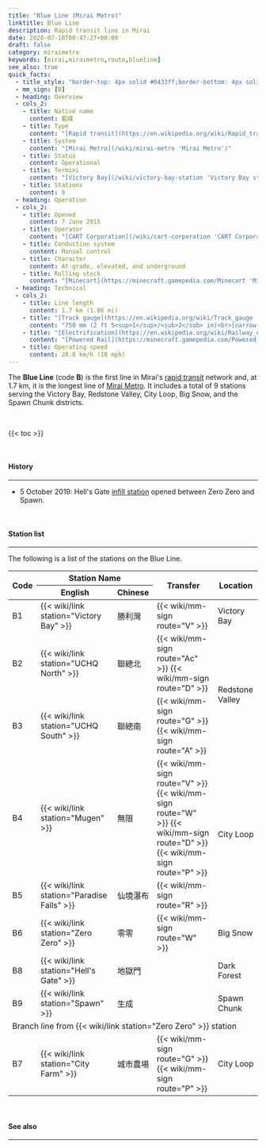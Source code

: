 ```yaml
---
title: "Blue Line (Mirai Metro)"
linktitle: Blue Line
description: Rapid transit line in Mirai
date: 2020-07-10T00:47:27+08:00
draft: false
category: miraimetro
keywords: [mirai,miraimetro,route,blueline]
see_also: true
quick_facts:
  - title_style: "border-top: 4px solid #0433ff;border-bottom: 4px solid #0433ff;padding:2px 0;"
  - mm_sign: [B]
  - heading: Overview
  - cols_2:
    - title: Native name
      content: 藍綫
    - title: Type
      content: "[Rapid transit](https://en.wikipedia.org/wiki/Rapid_transit 'Rapid transit')"
    - title: System
      content: "[Mirai Metro](/wiki/mirai-metro 'Mirai Metro')"
    - title: Status
      content: Operational
    - title: Termini
      content: "[Victory Bay](/wiki/victory-bay-station 'Victory Bay station')<br>[Spawn](/wiki/spawn-station 'Spawn station')"
    - title: Stations
      content: 9
  - heading: Operation
  - cols_2:
    - title: Opened
      content: 7 June 2015
    - title: Operator
      content: "[CART Corporation](/wiki/cart-corporation 'CART Corporation')"
    - title: Conduction system
      content: Manual control
    - title: Character
      content: At-grade, elevated, and underground
    - title: Rolling stock
      content: "[Minecart](https://minecraft.gamepedia.com/Minecart 'Minecart')<br>(Blue [Concrete](https://minecraft.gamepedia.com/Concrete 'Concrete'))"
  - heading: Technical
  - cols_2:
    - title: Line length
      content: 1.7 km (1.06 mi)
    - title: "[Track gauge](https://en.wikipedia.org/wiki/Track_gauge 'Track gauge')"
      content: "750 mm (2 ft ​5<sup>1</sup>/<sub>2</sub> in)<br>[narrow gauge](https://en.wikipedia.org/wiki/Narrow-gauge_railway 'Narrow-gauge railway')"
    - title: "[Electrification](https://en.wikipedia.org/wiki/Railway_electrification_system 'Railway electrification system')"
      content: "[Powered Rail](https://minecraft.gamepedia.com/Powered_Rail 'Powered Rail')"
    - title: Operating speed
      content: 28.8 km/h (18 mph)
---
```


The **Blue Line** (code **B**) is the first line in Mirai's [rapid transit](https://en.wikipedia.org/wiki/Rapid_transit "Rapid transit") network and, at 1.7 km, it is the longest line of [Mirai Metro](/wiki/mirai-metro "Mirai Metro"). It includes a total of 9 stations serving the Victory Bay, Redstone Valley, City Loop, Big Snow, and the Spawn Chunk districts.

<br>

{{< toc >}}

<br>

#### History

---

- 5 October 2019: Hell's Gate [infill station](https://en.wikipedia.org/wiki/Infill_station "Infill station") opened between Zero Zero and Spawn.

<br>

#### Station list

---

The following is a list of the stations on the Blue Line.

<div class="table-responsive">
  <table class="table table-sm table-bordered table-700 text-center">
    <thead class="thead-light">
      <tr>
        <th rowspan="2">Code</th>
        <th colspan="2">Station Name</th>
        <th rowspan="2">Transfer</th>
        <th rowspan="2">Location</th>
      </tr>
      <tr>
        <th>English</th>
        <th>Chinese</th>
      </tr>
    </thead>
    <tbody>
      <tr>
        <td>
          <span class="station-code station-code-sm station-code-bl rounded-circle">B1</span>
        </td>
        <td>{{< wiki/link station="Victory Bay" >}}</td>
        <td>勝利灣</td>
        <td>
          {{< wiki/mm-sign route="V" >}}
        </td>
        <td>Victory Bay</td>
      </tr>
      <tr>
        <td>
          <span class="station-code station-code-sm station-code-bl rounded-circle">B2</span>
        </td>
        <td>{{< wiki/link station="UCHQ North" >}}</td>
        <td>聯總北</td>
        <td>
          {{< wiki/mm-sign route="Ac" >}}
          {{< wiki/mm-sign route="D" >}}
        </td>
        <td rowspan="2">Redstone Valley</td>
      </tr>
      <tr>
        <td>
          <span class="station-code station-code-sm station-code-bl rounded-circle">B3</span>
        </td>
        <td>{{< wiki/link station="UCHQ South" >}}</td>
        <td>聯總南</td>
        <td>
          {{< wiki/mm-sign route="G" >}}
          {{< wiki/mm-sign route="A" >}}
        </td>
      </tr>
      <tr>
        <td>
          <span class="station-code station-code-sm station-code-bl rounded-circle">B4</span>
        </td>
        <td>{{< wiki/link station="Mugen" >}}</td>
        <td>無限</td>
        <td>
          {{< wiki/mm-sign route="V" >}}
          {{< wiki/mm-sign route="W" >}}
          {{< wiki/mm-sign route="D" >}}
          {{< wiki/mm-sign route="P" >}}
        </td>
        <td rowspan="2">City Loop</td>
      </tr>
      <tr>
        <td>
          <span class="station-code station-code-sm station-code-bl rounded-circle">B5</span>
        </td>
        <td>{{< wiki/link station="Paradise Falls" >}}</td>
        <td>仙境瀑布</td>
        <td>
          {{< wiki/mm-sign route="R" >}}
        </td>
      </tr>
      <tr>
        <td>
          <span class="station-code station-code-sm station-code-bl rounded-circle">B6</span>
        </td>
        <td>{{< wiki/link station="Zero Zero" >}}</td>
        <td>零零</td>
        <td>
          {{< wiki/mm-sign route="W" >}}
        </td>
        <td>Big Snow</td>
      </tr>
      <tr>
        <td>
          <span class="station-code station-code-sm station-code-bl rounded-circle">B8</span>
        </td>
        <td>{{< wiki/link station="Hell's Gate" >}}</td>
        <td>地獄門</td>
        <td></td>
        <td>Dark Forest</td>
      </tr>
      <tr>
        <td>
          <span class="station-code station-code-sm station-code-bl rounded-circle">B9</span>
        </td>
        <td>{{< wiki/link station="Spawn" >}}</td>
        <td>生成</td>
        <td></td>
        <td>Spawn Chunk</td>
      </tr>
      <tr>
        <td colspan="5" class="bg-light font-weight-bold">
          Branch line from {{< wiki/link station="Zero Zero" >}} station
        </td>
      </tr>
      <tr>
        <td>
          <span class="station-code station-code-sm station-code-bl rounded-circle">B7</span>
        </td>
        <td>{{< wiki/link station="City Farm" >}}</td>
        <td>城市農場</td>
        <td>
          {{< wiki/mm-sign route="G" >}}
          {{< wiki/mm-sign route="P" >}}
        </td>
        <td>City Loop</td>
      </tr>
    </tbody>
  </table>
</div>

<br>

#### See also

---
